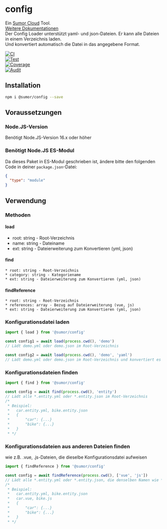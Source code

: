 # config

Ein [Sumor Cloud](https://sumor.cloud) Tool.  
[Weitere Dokumentationen](https://sumor.cloud)  
Der Config Loader unterstützt yaml- und json-Dateien. Er kann alle Dateien in einem Verzeichnis laden.  
Und konvertiert automatisch die Datei in das angegebene Format.

[![CI](https://github.com/sumor-cloud/config/actions/workflows/ci.yml/badge.svg)](https://github.com/sumor-cloud/config/actions/workflows/ci.yml)  
[![Test](https://github.com/sumor-cloud/config/actions/workflows/ut.yml/badge.svg)](https://github.com/sumor-cloud/config/actions/workflows/ut.yml)  
[![Coverage](https://github.com/sumor-cloud/config/actions/workflows/coverage.yml/badge.svg)](https://github.com/sumor-cloud/config/actions/workflows/coverage.yml)  
[![Audit](https://github.com/sumor-cloud/config/actions/workflows/audit.yml/badge.svg)](https://github.com/sumor-cloud/config/actions/workflows/audit.yml)

## Installation

```bash
npm i @sumor/config --save
```

## Voraussetzungen

### Node.JS-Version

Benötigt Node.JS-Version 16.x oder höher

### Benötigt Node.JS ES-Modul

Da dieses Paket in ES-Modul geschrieben ist,
ändere bitte den folgenden Code in deiner `package.json`-Datei:

```json
{
  "type": "module"
}
```

## Verwendung

### Methoden

#### load

- root: string - Root-Verzeichnis
- name: string - Dateiname
- ext: string - Dateierweiterung zum Konvertieren (yml, json)

#### find

    * root: string - Root-Verzeichnis
    * category: string - Kategoriename
    * ext: string - Dateierweiterung zum Konvertieren (yml, json)

#### findReference

    * root: string - Root-Verzeichnis
    * references: array - Bezug auf Dateierweiterung (vue, js)
    * ext: string - Dateierweiterung zum Konvertieren (yml, json)

### Konfigurationsdatei laden

```javascript
import { load } from '@sumor/config'

const config1 = await load(process.cwd(), 'demo')
// Lädt demo.yml oder demo.json im Root-Verzeichnis

const config2 = await load(process.cwd(), 'demo', 'yaml')
// Lädt demo.yml oder demo.json im Root-Verzeichnis und konvertiert es in das yaml-Format
```

### Konfigurationsdateien finden

```javascript
import { find } from '@sumor/config'

const config = await find(process.cwd(), 'entity')
// Lädt alle *.entity.yml oder *.entity.json im Root-Verzeichnis
/*
 * Beispiel:
 *   car.entity.yml, bike.entity.json
 *   {
 *       "car": {...}
 *       "bike": {...}
 *   }
 * */
```

### Konfigurationsdateien aus anderen Dateien finden

wie z.B. .vue, .js-Dateien, die dieselbe Konfigurationsdatei aufweisen

```javascript
import { findReference } from '@sumor/config'

const config = await findReference(process.cwd(), ['vue', 'js'])
// Lädt alle *.entity.yml oder *.entity.json, die denselben Namen wie *.vue oder *.js im Root-Verzeichnis haben
/*
 * Beispiel:
 *   car.entity.yml, bike.entity.json
 *   car.vue, bike.js
 *   {
 *       "car": {...}
 *       "bike": {...}
 *   }
 * */
```
